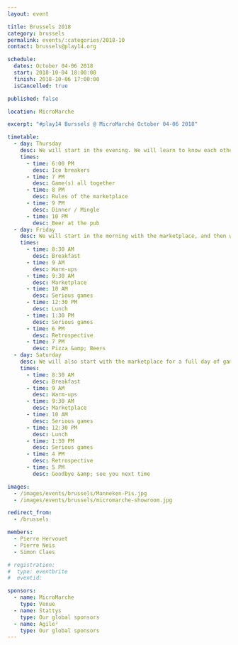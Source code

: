 ```yaml
---
layout: event

title: Brussels 2018
category: brussels
permalink: events/:categories/2018-10
contact: brussels@play14.org

schedule:
  dates: October 04-06 2018
  start: 2018-10-04 18:00:00
  finish: 2018-10-06 17:00:00
  isCancelled: true

published: false

location: MicroMarche

excerpt: "#play14 Burssels @ MicroMarché October 04-06 2018"

timetable:
  - day: Thursday
    desc: We will start in the evening. We will learn to know each other and share a nice dinner all together.
    times:
      - time: 6:00 PM
        desc: Ice breakers
      - time: 7 PM
        desc: Game(s) all together
      - time: 8 PM
        desc: Rules of the marketplace
      - time: 9 PM
        desc: Dinner / Mingle
      - time: 10 PM
        desc: Beer at the pub
  - day: Friday
    desc: We will start in the morning with the marketplace, and then we will play games all day long.
    times:
      - time: 8:30 AM
        desc: Breakfast
      - time: 9 AM
        desc: Warm-ups
      - time: 9:30 AM
        desc: Marketplace
      - time: 10 AM
        desc: Serious games
      - time: 12:30 PM
        desc: Lunch
      - time: 1:30 PM
        desc: Serious games
      - time: 6 PM
        desc: Retrospective
      - time: 7 PM
        desc: Pizza &amp; Beers
  - day: Saturday
    desc: We will also start with the marketplace for a full day of games. Whoever needs to catch a plane can leave earlier.
    times:
      - time: 8:30 AM
        desc: Breakfast
      - time: 9 AM
        desc: Warm-ups
      - time: 9:30 AM
        desc: Marketplace
      - time: 10 AM
        desc: Serious games
      - time: 12:30 PM
        desc: Lunch
      - time: 1:30 PM
        desc: Serious games
      - time: 4 PM
        desc: Retrospective
      - time: 5 PM
        desc: Goodbye &amp; see you next time

images:
  - /images/events/brussels/Manneken-Pis.jpg
  - /images/events/brussels/micromarche-showroom.jpg

redirect_from:
  - /brussels

members:
  - Pierre Hervouet
  - Pierre Neis
  - Simon Claes

# registration:
#  type: eventbrite
#  eventid:

sponsors:
  - name: MicroMarche
    type: Venue
  - name: Stattys
    type: Our global sponsors
  - name: Agile²
    type: Our global sponsors
---
```

